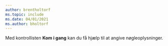 ```yaml
---
author: brentholtorf
ms.topic: include
ms.date: 04/01/2021
ms.author: bholtorf
---
```

Med kontrollisten **Kom i gang** kan du få hjælp til at angive nøgleoplysninger.  
